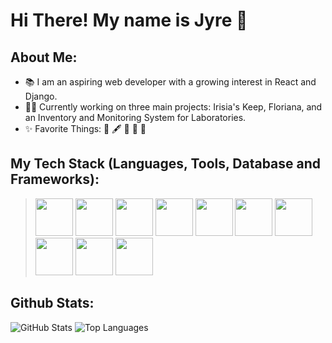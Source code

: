# Hi There! My name is Jyre 👋

## About Me:
- 📚 I am an aspiring web developer with a growing interest in React and Django.
- 👩‍💻 Currently working on three main projects: Irisia's Keep, Floriana, and an Inventory and Monitoring System for Laboratories.
- ✨ Favorite Things: 📖 🖋 🍕 🌹 🌙

## My Tech Stack (Languages, Tools, Database and Frameworks):
> <img src="https://cdn.pixabay.com/photo/2017/08/05/11/16/logo-2582748_960_720.png" width="60" height="60">
> <img src="https://cdn.pixabay.com/photo/2017/08/05/11/16/logo-2582747_1280.png" width="60" height="60">
> <img src="https://cdn.icon-icons.com/icons2/2415/PNG/512/bootstrap_plain_wordmark_logo_icon_146620.png" width="60" height="60">
> <img src="https://cdn.pixabay.com/photo/2015/04/23/17/41/javascript-736400_1280.png" width="60" height="60">
> <img src="https://upload.wikimedia.org/wikipedia/commons/thumb/c/c3/Python-logo-notext.svg/1869px-Python-logo-notext.svg.png" width="60" height="60">
> <img src="https://www.svgrepo.com/download/376337/node-js.svg" width="60" height="60">
> <img src="https://cdn4.iconfinder.com/data/icons/logos-3/600/React.js_logo-512.png" width="60" height="60">
> <img src="https://icon-library.com/images/django-icon/django-icon-0.jpg" width="60" height="60">
> <img src="https://www.freepnglogos.com/uploads/logo-mysql-png/logo-mysql-development-mysql-logo-code-icon-9.png" width="60" height="60">
> <img src= "https://w7.pngwing.com/pngs/915/519/png-transparent-typescript-hd-logo-thumbnail.png" width="60" height="60">


## Github Stats:
<img src="https://github-readme-stats.vercel.app/api?username=Jy-re&show_icons=true&count_private=true&hide=issues&include_all_commits=true&line_height=24&theme=tokyonight" alt="GitHub Stats" />
<img src="https://github-readme-stats.vercel.app/api/top-langs/?username=Jy-re&layout=compact&theme=tokyonight" alt="Top Languages" />
